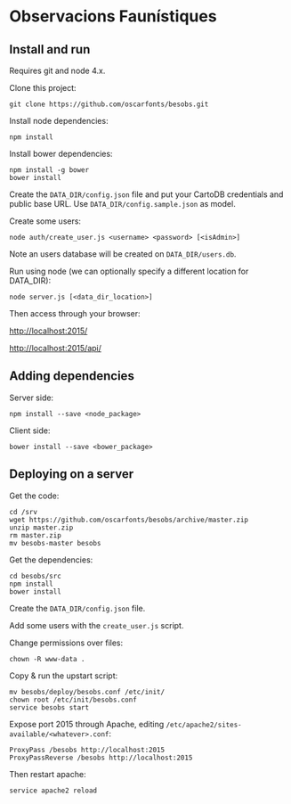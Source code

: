 # Observacions Faunístiques


## Install and run

Requires git and node 4.x.

Clone this project:

    git clone https://github.com/oscarfonts/besobs.git

Install node dependencies:

    npm install

Install bower dependencies:

    npm install -g bower
    bower install

Create the `DATA_DIR/config.json` file and put your CartoDB credentials and public base URL. Use `DATA_DIR/config.sample.json` as model.

Create some users:

    node auth/create_user.js <username> <password> [<isAdmin>]

Note an users database will be created on ```DATA_DIR/users.db```.

Run using node (we can optionally specify a different location for DATA_DIR):

    node server.js [<data_dir_location>]

Then access through your browser:

   <http://localhost:2015/>

   <http://localhost:2015/api/>


## Adding dependencies

Server side:

    npm install --save <node_package>

Client side:

    bower install --save <bower_package>


## Deploying on a server

Get the code:

    cd /srv
    wget https://github.com/oscarfonts/besobs/archive/master.zip
    unzip master.zip
    rm master.zip
    mv besobs-master besobs

Get the dependencies:

    cd besobs/src
    npm install
    bower install

Create the `DATA_DIR/config.json` file.

Add some users with the `create_user.js` script.

Change permissions over files:

    chown -R www-data .

Copy & run the upstart script:

    mv besobs/deploy/besobs.conf /etc/init/
    chown root /etc/init/besobs.conf
    service besobs start

Expose port 2015 through Apache, editing `/etc/apache2/sites-available/<whatever>.conf`:

    ProxyPass /besobs http://localhost:2015
    ProxyPassReverse /besobs http://localhost:2015

Then restart apache:

    service apache2 reload
